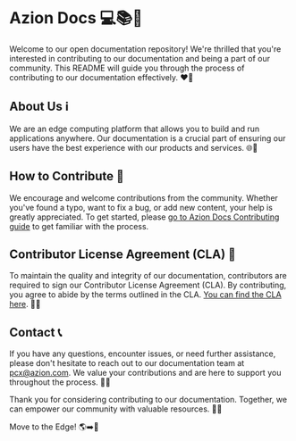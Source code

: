 # Azion Docs 💻📚🧡

Welcome to our open documentation repository! We're thrilled that you're interested in contributing to our documentation and being a part of our community. This README will guide you through the process of contributing to our documentation effectively. ❤️📖

## About Us ℹ️

We are an edge computing platform that allows you to build and run applications anywhere. Our documentation is a crucial part of ensuring our users have the best experience with our products and services. 🌐🚀

## How to Contribute 🤝

We encourage and welcome contributions from the community. Whether you've found a typo, want to fix a bug, or add new content, your help is greatly appreciated. To get started, please [go to Azion Docs Contributing guide](https://github.com/aziontech/docs/blob/community-guidelines/.github/CONTRIBUTING.md) to get familiar with the process.

## Contributor License Agreement (CLA) 📜

To maintain the quality and integrity of our documentation, contributors are required to sign our Contributor License Agreement (CLA). By contributing, you agree to abide by the terms outlined in the CLA. [You can find the CLA here](add_o_link). 📝🤝

## Contact 📞

If you have any questions, encounter issues, or need further assistance, please don't hesitate to reach out to our documentation team at pcx@azion.com. We value your contributions and are here to support you throughout the process. 📧🙌

Thank you for considering contributing to our documentation. Together, we can empower our community with valuable resources. 🧡🙏

Move to the Edge! 🌎➡️🔗
